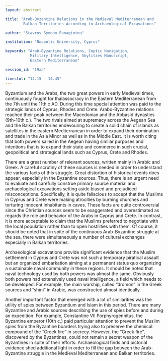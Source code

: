 ```yaml
---
layout: abstract

title: "Arab-Byzantine Relations in the Medieval Mediterranean and
        Balkan Territories According to Archaeological Excavations"

author: "Stavros Symeon Panagiotou"

institution: "Neapolis University, Cyprus"

keywords: "Arab-Byzantine Relations, Coptic Navigation,
           Military Intelligence, Skylitzes Manuscript,
           Eastern Mediterranean"

session_id: "19aa"

timeslot: "14.15 - 14.45"
---
```


Byzantium and the Arabs, the two great powers in early Medieval times,
continuously fought for thalassocracy in the Eastern Mediterranean
from the 7th until the 11th c AD. During this time special attention
was paid to the strategic lands of Cyprus, Rhodes and
Crete. Arabo-Byzantine relations reached their peak between the
Macedonian and the Abbasid dynasties (9th-10th c.). The two rivals
aimed at supremacy across the Aegean Sea and the Balkan territories
endevouring to create a solid chain of islands as satellites in the
eastern Mediterranean in order to expand their domination and trade in
the Asia Minor as well as in the Middle East. It is worth citing that
both powers sailed in the Aegean having similar purposes and
intentions that is to expand their state and commerce in such crucial,
geopolitical and strategical lands such as Cyprus, Crete and Rhodes.

There are a great number of relevant sources, written mainly in Arabic
and Greek. A careful scrutiny of these sources is needed in order to
understand the various facts of this struggle. Great distortion of
historical events does appear, especially in the Byzantine
sources. Thus, there is an urgent need to evaluate and carefully
construe primary source material and archaeological excavations
setting aside biased and prejudiced misconceptions. Specifically, it
is quite fallacious to accept that the Muslims in Cyprus and Crete
were making atrocities by burning churches and torturing innocent
inhabitants in caves. These facts are quite controversial since the
Christian sources seem to be exaggerated and overestimated as regards
the role and behavior of the Arabs in Cyprus and Crete. In contrast,
it is more acceptable to claim that the Muslims preferred to negotiate
with the local population rather than to open hostilities with
them. Of course, it should be noted that in spite of the continuous
Arab-Byzantine struggle at the sea, there were simultaneously a number
of cultural exchanges especially in Balkan territories.

Archaeological excavations provide significant evidence that the
Muslim settlement in Cyprus and Crete was not such a temporary
piratical assault but an organized embarkation aiming at a permanent
status quo organizing a sustainable naval community in these
regions. It should be noted that naval technology used by both powers
was almost the same. Obviously both powers had extensively used naval
intelligence, a field which needs to be developed. For example, the
main warship, called “dromon” in the Greek sources and “shīni” in
Arabic, was constructed almost identically.

Another important factor that emerged with a lot of similarities was
the utility of spies between Byzantium and Islam in this period. There
are many Byzantine and Arabic sources describing the use of spies
before and during an expedition. For example, Constantine VII
Porphyrogennitus, the Byzantine emperor (10th c.) paid particular
attention to prevent the Muslim spies from the Byzantine boarders
trying also to preserve the chemical compound of the “Greek fire” in
secrecy. However, the “Greek fire”, discovered by the Byzantines,
could not remain a secret weapon of the Byzantines in spite of their
efforts. Archaeological finds and pictorial evidence shed additional
light in order to fill the gap between the Arab-Byzantine struggle in
the Medieval Mediterranean and Balkan territories.
